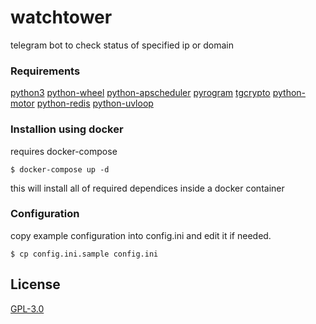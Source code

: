 # watchtower
telegram bot to check status of specified ip or domain

### Requirements
[python3](https://python.org)
[python-wheel](https://github.com/pypa/wheel)
[python-apscheduler](https://github.com/agronholm/apscheduler)
[pyrogram](https://github.com/pyrogram/pyrogram)
[tgcrypto](https://github.com/pyrogram/tgcrypto)
[python-motor](https://github.com/mongodb/motor/)
[python-redis](https://github.com/andymccurdy/redis-py)
[python-uvloop](https://github.com/MagicStack/uvloop)

### Installion using docker
requires docker-compose

```
$ docker-compose up -d
```

this will install all of required dependices inside a docker container

### Configuration
copy example configuration into config.ini and edit it if needed.

```
$ cp config.ini.sample config.ini
```

## License
[GPL-3.0](https://github.com/MrCapsLock/watchtower/blob/master/LICENSE)
